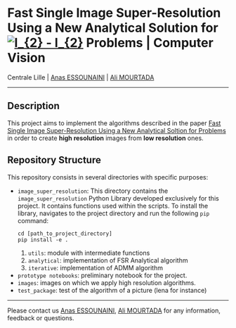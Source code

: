 # Fast Single Image Super-Resolution Using a New Analytical Solution for <a href="https://www.codecogs.com/eqnedit.php?latex=l_{2}&space;-&space;l_{2}" target="_blank"><img src="https://latex.codecogs.com/gif.latex?l_{2}&space;-&space;l_{2}" title="l_{2} - l_{2}" /></a>  Problems | Computer Vision

Centrale Lille | [Anas ESSOUNAINI][anas-email] | [Ali MOURTADA][ali-email]



***

## Description

This project aims to implement the algorithms described in the paper [Fast Single Image Super-Resolution Using a New Analytical Soltion for Problems](documents/paper_fast_super_resolution.pdf) in order to create __high resolution__ images from __low resolution__ ones.

## Repository Structure 

This repository consists in several directories with specific purposes:

- `image_super_resolution`: This directory contains the `image_super_resolution` Python Library developed exclusively for this project. It contains functions used within the scripts. To install the library, navigates to the project directory and run the following `pip` command:
  ```Shell
  cd [path_to_project_directory]
  pip install -e .
  ```
  1. `utils`: module with intermediate functions
  2. `analytical`: implementation of FSR Analytical algorithm
  3. `iterative`: implementation of ADMM algorithm
- `prototype notebooks`: preliminary notebook for the project.
- `images`: images on which we apply high resolution algorithms.
- `test_package`: test of the algorithm of a picture (lena for instance)

---
Please contact us [Anas ESSOUNAINI][anas-email], [Ali MOURTADA][ali-email] for any information, feedback or questions.

















[anas-email]: mailto:essounaini97@gmail.com
[ali-email]: mailto:mourtada.ali1997@gmail.com 